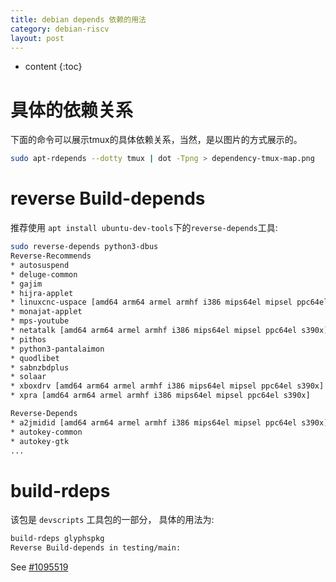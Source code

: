 ```yaml
---
title: debian depends 依赖的用法
category: debian-riscv
layout: post
---
```

* content
{:toc}

# 具体的依赖关系
下面的命令可以展示tmux的具体依赖关系，当然，是以图片的方式展示的。
```bash
sudo apt-rdepends --dotty tmux | dot -Tpng > dependency-tmux-map.png
```

# reverse Build-depends
推荐使用 `apt install ubuntu-dev-tools`下的`reverse-depends`工具:

```bash
sudo reverse-depends python3-dbus
Reverse-Recommends
* autosuspend
* deluge-common
* gajim
* hijra-applet
* linuxcnc-uspace [amd64 arm64 armel armhf i386 mips64el mipsel ppc64el s390x]
* monajat-applet
* mps-youtube
* netatalk [amd64 arm64 armel armhf i386 mips64el mipsel ppc64el s390x]
* pithos
* python3-pantalaimon
* quodlibet
* sabnzbdplus
* solaar
* xboxdrv [amd64 arm64 armel armhf i386 mips64el mipsel ppc64el s390x]
* xpra [amd64 arm64 armel armhf i386 mips64el mipsel ppc64el s390x]

Reverse-Depends
* a2jmidid [amd64 arm64 armel armhf i386 mips64el mipsel ppc64el s390x]
* autokey-common
* autokey-gtk
...
```

# build-rdeps 

该包是 `devscripts` 工具包的一部分， 具体的用法为:

```bash
build-rdeps glyphspkg
Reverse Build-depends in testing/main:
``` 


See [#1095519](https://bugs.debian.org/1095519)

